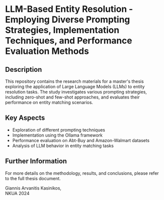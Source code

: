 # LLM-Based Entity Resolution - Employing Diverse Prompting Strategies, Implementation Techniques, and Performance Evaluation Methods

## Description

This repository contains the research materials for a master's thesis exploring the application of Large Language Models (LLMs) to entity resolution tasks. The study investigates various prompting strategies, including zero-shot and few-shot approaches, and evaluates their performance on entity matching scenarios.

## Key Aspects

- Exploration of different prompting techniques
- Implementation using the Ollama framework
- Performance evaluation on Abt-Buy and Amazon-Walmart datasets
- Analysis of LLM behavior in entity matching tasks

## Further Information
For more details on the methodology, results, and conclusions, please refer to the full thesis document.

Giannis Arvanitis Kasinikos,  
NKUA 2024
